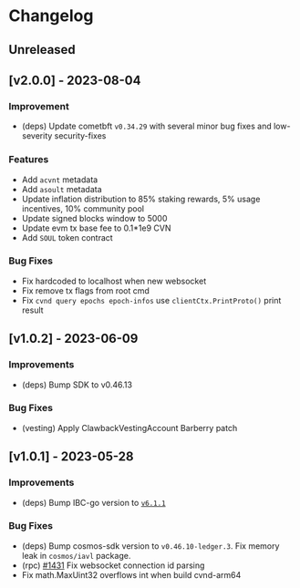 <!--
Guiding Principles:

Changelogs are for humans, not machines.
There should be an entry for every single version.
The same types of changes should be grouped.
Versions and sections should be linkable.
The latest version comes first.
The release date of each version is displayed.
Mention whether you follow Semantic Versioning.

Usage:

Change log entries are to be added to the Unreleased section under the
appropriate stanza (see below). Each entry should ideally include a tag and
the Github issue reference in the following format:

* (<tag>) \#<issue-number> message

The issue numbers will later be link-ified during the release process so you do
not have to worry about including a link manually, but you can if you wish.

Types of changes (Stanzas):

"Features" for new features.
"Improvements" for changes in existing functionality.
"Deprecated" for soon-to-be removed features.
"Bug Fixes" for any bug fixes.
"Client Breaking" for breaking CLI commands and REST routes used by end-users.
"API Breaking" for breaking exported APIs used by developers building on SDK.
"State Machine Breaking" for any changes that result in a different AppState given same genesisState and txList.

Ref: https://keepachangelog.com/en/1.0.0/
-->

# Changelog

## Unreleased

## [v2.0.0] - 2023-08-04

### Improvement

- (deps) Update cometbft `v0.34.29` with several minor bug fixes and low-severity security-fixes

### Features

- Add `acvnt` metadata
- Add `asoult` metadata
- Update inflation distribution to 85% staking rewards, 5% usage incentives, 10% community pool
- Update signed blocks window to 5000
- Update evm tx base fee to 0.1*1e9 CVN
- Add `SOUL` token contract

### Bug Fixes

- Fix hardcoded to localhost when new websocket
- Fix remove tx flags from root cmd
- Fix `cvnd query epochs epoch-infos` use `clientCtx.PrintProto()` print result

## [v1.0.2] - 2023-06-09

### Improvements

- (deps) Bump SDK to v0.46.13

### Bug Fixes

- (vesting) Apply ClawbackVestingAccount Barberry patch

## [v1.0.1] - 2023-05-28

### Improvements

- (deps) Bump IBC-go version to [`v6.1.1`](https://github.com/cosmos/ibc-go/releases/tag/v6.1.1)

### Bug Fixes

- (deps) Bump cosmos-sdk version to `v0.46.10-ledger.3`. 
  Fix memory leak in `cosmos/iavl` package.
- (rpc) [#1431](https://github.com/evmos/evmos/pull/1431) Fix websocket connection id parsing
- Fix math.MaxUint32 overflows int when build cvnd-arm64
